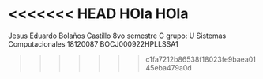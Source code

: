 <<<<<<< HEAD
HOla HOla
=======
Jesus Eduardo Bolaños Castillo 
8vo semestre G
grupo: U
Sistemas Computacionales 
18120087
BOCJ000922HPLLSSA1
>>>>>>> c1fa7212b86538f18023fe9baea0145eba479a0d
